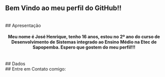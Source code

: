 ## Bem Vindo ao meu perfil do GitHub!!

</br>
## Apresentação

<center><h4>Meu nome é José Henrique, tenho 16 anos, estou no 2º ano do curso de Desenvolvimento de Sistemas integrado ao Ensino Médio na Etec de Sapopemba. Espero que gostem do meu perfil!!!</h4></center>

</br>
## Dados

</br>
## Entre em Contato comigo:
